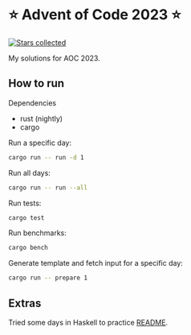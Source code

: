 # ⭐️ Advent of Code 2023 ⭐️

[![Stars collected](https://shields.io/static/v1?label=stars%20collected&message=14%20⭐&color=blue)]()

My solutions for AOC 2023.

## How to run

Dependencies

- rust (nightly)
- cargo

Run a specific day:

```bash
cargo run -- run -d 1
```

Run all days:

```bash
cargo run -- run --all
```

Run tests:

```bash
cargo test
```

Run benchmarks:

```bash
cargo bench
```

Generate template and fetch input for a specific day:

```bash
cargo run -- prepare 1
```

## Extras

Tried some days in Haskell to practice [README](./haskell-aoc/README.md).
